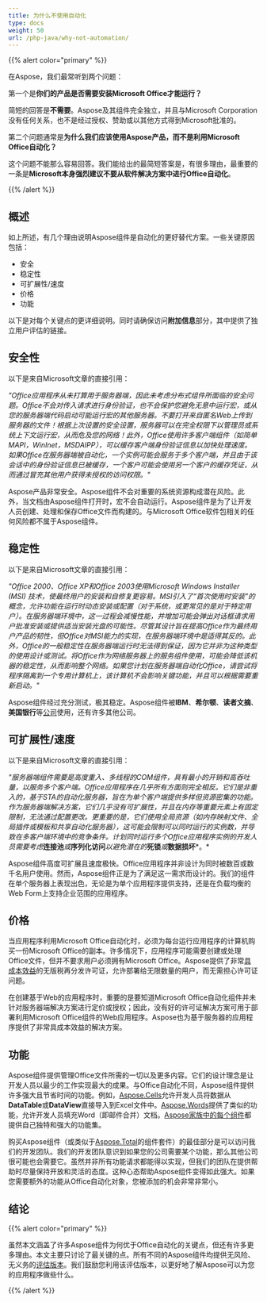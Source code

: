 ```yaml
---
title: 为什么不使用自动化
type: docs
weight: 50
url: /php-java/why-not-automation/
---
```


{{% alert color="primary" %}} 

在Aspose，我们最常听到两个问题：


第一个是**你们的产品是否需要安装Microsoft Office才能运行？**


简短的回答是**不需要**。Aspose及其组件完全独立，并且与Microsoft Corporation没有任何关系，也不是经过授权、赞助或以其他方式得到Microsoft批准的。


第二个问题通常是**为什么我们应该使用Aspose产品，而不是利用Microsoft Office自动化？**


这个问题不能那么容易回答。我们能给出的最简短答案是，有很多理由，最重要的一条是**Microsoft本身强烈建议不要从软件解决方案中进行Office自动化**。

{{% /alert %}} 
## **概述**
如上所述，有几个理由说明Aspose组件是自动化的更好替代方案。一些关键原因包括：

- 安全
- 稳定性
- 可扩展性/速度
- 价格
- 功能

以下是对每个关键点的更详细说明。同时请确保访问**附加信息**部分，其中提供了独立用户评估的链接。
## **安全性**
以下是来自Microsoft文章的直接引用：


*"Office应用程序从未打算用于服务器端，因此未考虑分布式组件所面临的安全问题。Office不会对传入请求进行身份验证，也不会保护您避免无意中运行宏，或从您的服务器端代码启动可能运行宏的其他服务器。不要打开来自匿名Web上传到服务器的文件！根据上次设置的安全设置，服务器可以在完全权限下以管理员或系统上下文运行宏，从而危及您的网络！此外，Office使用许多客户端组件（如简单MAPI，WinInet，MSDAIPP），可以缓存客户端身份验证信息以加快处理速度。如果Office在服务器端被自动化，一个实例可能会服务于多个客户端，并且由于该会话中的身份验证信息已被缓存，一个客户可能会使用另一个客户的缓存凭证，从而通过冒充其他用户获得未授权的访问权限。"*


Aspose产品非常安全。Aspose组件不会对重要的系统资源构成潜在风险。此外，当文档由Aspose组件打开时，宏不会自动运行。Aspose组件是为了让开发人员创建、处理和保存Office文件而构建的。与Microsoft Office软件包相关的任何风险都不属于Aspose组件。
## **稳定性**
以下是来自Microsoft文章的直接引用：


*"Office 2000、Office XP和Office 2003使用Microsoft Windows Installer (MSI) 技术，使最终用户的安装和自修复更容易。MSI引入了“首次使用时安装”的概念，允许功能在运行时动态安装或配置（对于系统，或更常见的是对于特定用户）。在服务器端环境中，这一过程会减慢性能，并增加可能会弹出对话框请求用户批准安装或提供适当安装光盘的可能性。尽管其设计旨在提高Office作为最终用户产品的韧性，但Office对MSI能力的实现，在服务器端环境中是适得其反的。此外，Office的一般稳定性在服务器端运行时无法得到保证，因为它并非为这种类型的使用设计或测试。将Office作为网络服务器上的服务组件使用，可能会降低该机器的稳定性，从而影响整个网络。如果您计划在服务器端自动化Office，请尝试将程序隔离到一个专用计算机上，该计算机不会影响关键功能，并且可以根据需要重新启动。"*


Aspose组件经过充分测试，极其稳定。Aspose组件被**IBM**、**希尔顿**、**读者文摘**、**美国银行**等[公司](https://about.aspose.com/customers)使用，还有许多其他公司。
## **可扩展性/速度**
以下是来自Microsoft文章的直接引用：


*"服务器端组件需要是高度重入、多线程的COM组件，具有最小的开销和高吞吐量，以服务多个客户端。Office应用程序在几乎所有方面则完全相反。它们是非重入的，基于STA的自动化服务器，旨在为单个客户端提供多样但资源密集的功能。作为服务器端解决方案，它们几乎没有可扩展性，并且在内存等重要元素上有固定限制，无法通过配置更改。更重要的是，它们使用全局资源（如内存映射文件、全局插件或模板和共享自动化服务器），这可能会限制可以同时运行的实例数，并导致在多客户端环境中的竞争条件。计划同时运行多个Office应用程序实例的开发人员需要考虑***连接池***或***序列化访问***以避免潜在的***死锁***或***数据损坏***。*


Aspose组件高度可扩展且速度极快。Office应用程序并非设计为同时被数百或数千名用户使用。然而，Aspose组件正是为了满足这一需求而设计的。我们的组件在单个服务器上表现出色，无论是为单个应用程序提供支持，还是在负载均衡的Web Form上支持企业范围的应用程序。
## **价格**
当应用程序利用Microsoft Office自动化时，必须为每台运行应用程序的计算机购买一份Microsoft Office的副本。许多情况下，应用程序可能需要创建或处理Office文件，但并不要求用户必须拥有Microsoft Office。Aspose提供了非常[具成本效益](https://purchase.aspose.com/)的无版税再分发许可证，允许部署给无限数量的用户，而无需担心许可证问题。


在创建基于Web的应用程序时，重要的是要知道Microsoft Office自动化组件并未针对服务器端解决方案进行定价或授权；因此，没有好的许可证解决方案可用于部署利用Microsoft Office组件的Web应用程序。Aspose也为基于服务器的应用程序提供了非常具成本效益的解决方案。
## **功能**
Aspose组件提供管理Office文件所需的一切以及更多内容。它们的设计理念是让开发人员以最少的工作实现最大的成果。与Office自动化不同，Aspose组件提供许多强大且节省时间的功能。例如，[Aspose.Cells](https://products.aspose.com/cells/php-java/)允许开发人员将数据从**DataTable**或**DataView**直接导入到Excel文件中。[Aspose.Words](https://products.aspose.com/words/php-java/)提供了类似的功能，允许开发人员填充Word（即邮件合并）文档。[Aspose家族中的每个组件](https://products.aspose.com/total/php-java/)都提供自己独特和强大的功能集。


购买Aspose组件（或类似于[Aspose.Total](https://products.aspose.com/total/php-java/)的组件套件）的最佳部分是可以访问我们的开发团队。我们的开发团队意识到如果您的公司需要某个功能，那么其他公司很可能也会需要它。虽然并非所有功能请求都能得以实现，但我们的团队在提供帮助时尽量保持开放和灵活的态度。这种心态帮助Aspose组件变得如此强大。如果您需要额外的功能从Office自动化对象，您被添加的机会非常非常小。
## **结论**
{{% alert color="primary" %}} 

虽然本文涵盖了许多Aspose组件为何优于Office自动化的关键点，但还有许多更多理由。本文主要只讨论了最关键的点。所有不同的Aspose组件均提供无风险、无义务的[评估版本](https://downloads.aspose.com/slides/java)。我们鼓励您利用该评估版本，以更好地了解Aspose可以为您的应用程序做些什么。

{{% /alert %}} 
